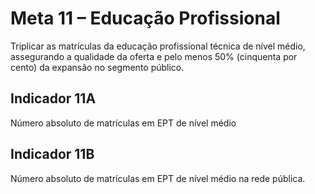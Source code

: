 # Meta 11 – Educação Profissional

Triplicar as matrículas da educação profissional técnica de nível médio, assegurando a qualidade da oferta e pelo menos 50% (cinquenta por cento) da expansão no segmento público.

## Indicador 11A

Número absoluto de matrículas em EPT de nível médio

## Indicador 11B

Número absoluto de matrículas em EPT de nível médio na rede pública.
